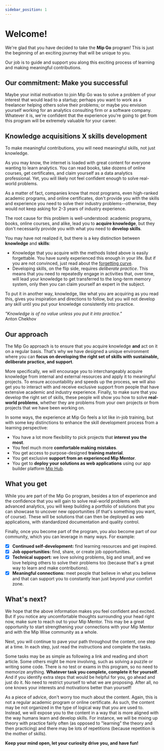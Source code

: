 ```yaml
---
sidebar_position: 1
---
```


# Welcome!

We're glad that you have decided to take the **Mip Go** program!
This is just the beginning of an exciting journey that will be unique to you.

Our job is to guide and support you along this exciting process of learning 
and making meaningful contributions.

## Our commitment: Make you successful 
Maybe your initial motivation to join Mip Go was to solve a problem of your interest 
that would lead to a startup;
perhaps you want to work as a freelancer helping others solve their problems; 
or maybe you envision yourself
working for an analytics consulting firm or a software company.
Whatever it is, we're confident that the experience you're going to get 
from this program will be extremely valuable for your career.

## Knowledge acquisitions X skills development
To make meaningful contributions, you will need meaningful skills, not just 
knowledge. 

As you may know, the internet is loaded with great content for everyone 
wanting to learn analytics. You can read books, take dozens of online courses,
get certificates, and claim yourself as a data analytics professional.
Yet, you will likely not feel confident enough to solve real-world problems.

As a matter of fact, companies know that most programs, even high-ranked 
academic programs, and online certificates, don't provide you with the skills 
and experience you need to solve their industry problems--otherwise, they 
would not keep asking for 2-3 years of industry experience.

The root cause for this problem is well-understood: academic programs, books,
online courses, and alike, lead you to **acquire knowledge**, but they don't 
necessarily provide you with what you need to **develop skills**.

You may have not realized it, but there is a key distinction between 
**knowledge** and **skills**: 
- Knowledge that you acquire with the methods listed above is easily 
  forgettable. You have surely experienced this enough in your life. But if 
  you are not convinced, just read about the
  [forgetting curve](https://en.wikipedia.org/wiki/Forgetting_curve).
- Developing skills, on the flip side, requires *deliberate practice*. This 
  means that you need to repeatedly engage in activities that, over time, 
  will lead your knowledge to get transferred to the long-term memory system,
  only then you can claim yourself an expert in the subject.

To put it in another way, knowledge, like what you are acquiring as you 
read this, gives you inspiration and directions to follow, but you will not 
develop any skill until you put your knowledge consistently into practice.

*"Knowledge is of no value unless you put it into practice."*  
Anton Chekhov

## Our approach

The Mip Go approach is to ensure that you acquire knowledge **and** act on it
on a regular basis. That's why we have designed a unique environment where you
can **focus on developing the right set of skills with sustainable, 
deliberate practice, and support**.

More specifically, we will encourage you to interchangeably acquire knowledge 
from internal and external resources and apply it to meaningful projects. 
To ensure accountability and speeds up the process, we will also get you to 
interact with and receive exclusive support from people that have extensive 
academic and industry experience. Finally, to make sure that you develop the right
set of skills, these people 
will show you how to solve **real-world problems**, whether they are problems 
from your own projects or from projects that we have been working on.

In some ways, the experience at Mip Go feels a lot like in-job
training, but with some key distinctions to enhance the skill development
process from a learning perspective:
* You have a lot more flexibility to pick projects 
  that **interest you the most**.
* You feel much more **comfortable making mistakes**.
* You get access to purpose-designed **training material**.
* You get exclusive **support from an experienced Mip Mentor**.
* You get to **deploy your solutions as web applications** 
  using our app builder platform [Mip Hub](https://www.mipwise.com/mip-hub).

## What you get

While you are part of the Mip Go program, besides a ton of experience 
and the confidence that you will gain to solve real-world problems with advanced
analytics, you will keep building a portfolio of solutions that you can 
showcase to uncover new opportunities (if that's something you want, of course). 
These will be solutions that can then be deployed as web 
applications, with standardized documentation and quality control.

Finally, once you become part of the program, you also become part
of our community, which you can leverage in many ways. For example: 
- [X] **Continued self-development:** find learning resources and get inspired.
- [X] **Job opportunities:** find, share, or create job opportunities.
- [X] **Technical support:** we love solving problems, big and small, and we 
  love helping others to solve their problems too (because that's a great
  way to learn and make contributions).
- [X] **Meaningful connections:** meet people that believe in what you believe 
  and that can support you to constantly lean just beyond your comfort zone.

## What's next?
We hope that the above information makes you feel confident and excited. 
But if you notice any uncomfortable thoughts surrounding your head right now, 
make sure to reach out to your Mip Mentor. This may be a great opportunity 
to start strengthening your connections with your Mip Mentor and with 
the Mip Wise community as a whole.

Next, you will continue to pave your path throughout the content, 
one step at a time. In each step, just read the instructions and complete the tasks.

Some tasks may be as simple as following a link and reading and short article.
Some others might be more involving, such as solving a puzzle or writing some code.
There is no test or exams in this program, so no need to memorize anything.
**Whatever task you complete, complete it for yourself**. And if you 
identify extra steps that would be helpful for you, go ahead and just do it. 
No need to restrict yourself to what we are proposing. After all, no one 
knows your interests and motivations better than yourself!

As a piece of advice, don't worry too much about the content. 
Again, this is not a regular academic program or online certificate. 
As such, the content may be not organized in the type of logical way that
you are used to. Instead, we will expose you to the content in a way 
that is more aligned with the way humans learn and develop skills.
For instance, we will be mixing up theory with practice fairly often 
(as opposed to "learning" the theory and then practicing) and there may be 
lots of repetitions (because repetition is the mother of skills).

**Keep your mind open, let your curiosity drive you, and have fun!**

